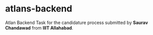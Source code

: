 # atlans-backend
Atlan Backend Task for the candidature process submitted by **Saurav Chandawad** from **IIIT Allahabad**.
